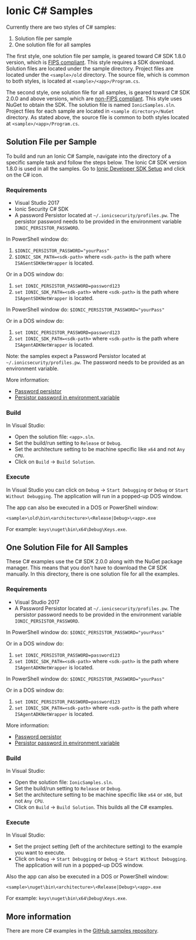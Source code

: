 # Ionic C# Samples

Currently there are two styles of C# samples:

1. Solution file per sample
1. One solution file for all samples

The first style, one solution file per sample, is geared toward C# SDK 1.8.0 version, which
is [FIPS compliant](https://ionic.com/developers/machina-sdk-releases-and-fips-140-2/). This
style requires a SDK download. Solution
files are located under the sample directory.  Project files are located under the `<sample>/old` directory.  The source file, which is common to both styles, is located at
`<sample>/<app>/Program.cs`.

The second style, one solution file for all samples, is geared toward C# SDK 2.0.0 and above versions,
which are [non-FIPS compliant](https://ionic.com/developers/machina-sdk-releases-and-fips-140-2/).
This style uses NuGet to obtain the SDK. The solution file is named `IonicSamples.sln`.
Project files for each sample are located in
`<sample directory>/NuGet` directory. As stated above, the source file is common to both styles located at
`<sample>/<app>/Program.cs`.

## Solution File per Sample
To build and run an Ionic C# Sample, navigate into the directory of a specific sample task and 
follow the steps below.  The Ionic C# SDK version 1.8.0 is used in all the samples.  Go to [Ionic Developer SDK Setup](https://dev.ionic.com/getting-started/sdk-setup) and click on the C# icon.

### Requirements
- Visual Studio 2017
- Ionic Security C# SDK
- A password Persistor located at `~/.ionicsecurity/profiles.pw`. The persistor password needs to be provided in the environment variable `IONIC_PERSISTOR_PASSWORD`.

In PowerShell window do:

1. `$IONIC_PERSISTOR_PASSWORD="yourPass"`
2. `$IONIC_SDK_PATH=<sdk-path>` where `<sdk-path>` is the path where `ISAGentSDKNetWrapper` is located.

Or in a DOS window do:

1. `set IONIC_PERSISTOR_PASSWORD=password123`
1. `set IONIC_SDK_PATH=<sdk-path>` where `<sdk-path>` is the path where `ISAgentSDKNetWrapper` is located.

In PowerShell window do:
`$IONIC_PERSISTOR_PASSWORD="yourPass"`

Or in a DOS window do:

1. `set IONIC_PERSISTOR_PASSWORD=password123`
1. `set IONIC_SDK_PATH=<sdk-path>` where `<sdk-path>` is the path where `ISAgentADKNetWrapper` is located.

Note: the samples expect a Password Persistor located at `~/.ionicsecurity/profiles.pw`. The password needs to be provided as an environment variable.

More information:

- [Password persistor](https://dev.ionic.com/getting-started/create-ionic-profile)
- [Persistor password in environment variable](https://dev.ionic.com/getting-started/hello-world)

### Build

In Visual Studio:

* Open the solution file: `<app>.sln`.
* Set the build/run setting to `Release` or `Debug`.
* Set the architecture setting to be machine specific like `x64` and not `Any CPU`.
*  Click on `Build` -> `Build Solution`.

### Execute

In Visual Studio you can click on `Debug` -> `Start Debugging` or `Debug` or `Start Without Debugging`.  The application will run in a popped-up DOS window.

The app can also be executed in a DOS or PowerShell window:

```
<sample>\old\bin\<architecture>\<Release|Debug>\<app>.exe
```

For example: `keys\nuget\bin\x64\Debug\Keys.exe`.

## One Solution File for All Samples

These C# examples use the C# SDK 2.0.0 along with the NuGet package manager.  This means
that you don't have to download the C# SDK manually.  In this directory, there is one
solution file for all the examples.

### Requirements
- Visual Studio 2017
- A Password Persistor located at `~/.ionicsecurity/profiles.pw`. The persistor password needs to be provided in the environment variable `IONIC_PERSISTOR_PASSWORD`.

In PowerShell window do:
`$IONIC_PERSISTOR_PASSWORD="yourPass"`

Or in a DOS window do:

1. `set IONIC_PERSISTOR_PASSWORD=password123`
1. `set IONIC_SDK_PATH=<sdk-path>` where `<sdk-path>` is the path where `ISAgentADKNetWrapper` is located.

In PowerShell window do:
`$IONIC_PERSISTOR_PASSWORD="yourPass"`

Or in a DOS window do:

1. `set IONIC_PERSISTOR_PASSWORD=password123`
1. `set IONIC_SDK_PATH=<sdk-path>` where `<sdk-path>` is the path where `ISAgentADKNetWrapper` is located.

More information:

- [Password persistor](https://dev.ionic.com/getting-started/create-ionic-profile)
- [Persistor password in environment variable](https://dev.ionic.com/getting-started/hello-world)

### Build

In Visual Studio:

- Open the solution file: `IonicSamples.sln`.
- Set the build/run setting to `Release` or `Debug`.
- Set the architecture setting to be machine specific like `x64` or `x86`, but not `Any CPU`.
- Click on `Build` -> `Build Solution`.  This builds all the C# examples.

### Execute

In Visual Studio:

- Set the project setting (left of the architecture setting) to the example you want to execute.
- Click on `Debug` -> `Start Debugging` or `Debug` -> `Start Without Debugging`.  The application will run in a popped-up DOS window.

Also the app can also be executed in a DOS or PowerShell window:

```
<sample>\nuget\bin\<architecture>\<Release|Debug>\<app>.exe
```

For example: `keys\nuget\bin\x64\Debug\Keys.exe`.

## More information

There are more C# examples in the [GitHub samples repository](http:/https://github.com/IonicDev/samples/tree/master/csharp/).

